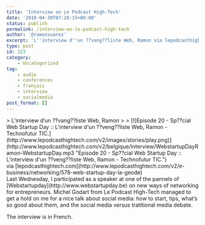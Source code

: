 ```yaml
---
title: 'Interview on Le Podcast High-Tech'
date: '2010-04-30T07:20:15+00:00'
status: publish
permalink: /interview-on-le-podcast-high-tech
author: '@ramonsuarez'
excerpt: 'L''interview d''un ??vang??liste Web, Ramon via lepodcasthightech.com Last Wednesday, I participated as a speaker at one of the pannels of Webstartupday on new ways of networking for entrepreneurs. Michel Godart from Le Podcast High-Tech managed to ge...'
type: post
id: 323
category:
    - Uncategorized
tag:
    - audio
    - conferences
    - français
    - interview
    - socialmedia
post_format: []
---
```

<div class="posterous_bookmarklet_entry">> L’interview d’un ??vang??liste Web, Ramon
> 
> [![Episode 20 - Sp??cial Web Startup Day :: L'interview d'un ??veng??liste Web, Ramon - Technofutur TIC.](http://www.lepodcasthightech.com/v2/images/stories/play.png)](http://www.lepodcasthightech.com/v2/belgique/interview/WebstartupDayRamon-WebstartupDay.mp3 "Episode 20 - Sp??cial Web Startup Day :: L'interview d'un ??veng??liste Web, Ramon - Technofutur TIC.")

<div class="posterous_quote_citation">via [lepodcasthightech.com](http://www.lepodcasthightech.com/v2/e-business/networking/578-web-startup-day-la-geode)</div>Last Wednesday, I participated as a speaker at one of the pannels of [Webstartupday](http://www.webstartupday.be) on new ways of networking for entrepreneurs. Michel Godart from Le Podcast High-Tech managed to get a hold on me for a nice talk about social media: how to start, tips, what’s so good about them, and the social media versus tratitional media debate.

The interview is in French.

</div>